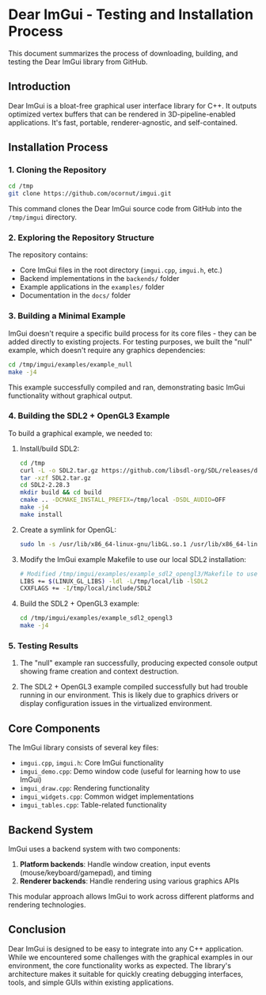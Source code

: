 # Dear ImGui - Testing and Installation Process

This document summarizes the process of downloading, building, and testing the Dear ImGui library from GitHub.

## Introduction

Dear ImGui is a bloat-free graphical user interface library for C++. It outputs optimized vertex buffers that can be rendered in 3D-pipeline-enabled applications. It's fast, portable, renderer-agnostic, and self-contained.

## Installation Process

### 1. Cloning the Repository

```bash
cd /tmp
git clone https://github.com/ocornut/imgui.git
```

This command clones the Dear ImGui source code from GitHub into the `/tmp/imgui` directory.

### 2. Exploring the Repository Structure

The repository contains:
- Core ImGui files in the root directory (`imgui.cpp`, `imgui.h`, etc.)
- Backend implementations in the `backends/` folder
- Example applications in the `examples/` folder
- Documentation in the `docs/` folder

### 3. Building a Minimal Example

ImGui doesn't require a specific build process for its core files - they can be added directly to existing projects. For testing purposes, we built the "null" example, which doesn't require any graphics dependencies:

```bash
cd /tmp/imgui/examples/example_null
make -j4
```

This example successfully compiled and ran, demonstrating basic ImGui functionality without graphical output.

### 4. Building the SDL2 + OpenGL3 Example

To build a graphical example, we needed to:

1. Install/build SDL2:
   ```bash
   cd /tmp
   curl -L -o SDL2.tar.gz https://github.com/libsdl-org/SDL/releases/download/release-2.28.3/SDL2-2.28.3.tar.gz
   tar -xzf SDL2.tar.gz
   cd SDL2-2.28.3
   mkdir build && cd build
   cmake .. -DCMAKE_INSTALL_PREFIX=/tmp/local -DSDL_AUDIO=OFF
   make -j4
   make install
   ```

2. Create a symlink for OpenGL:
   ```bash
   sudo ln -s /usr/lib/x86_64-linux-gnu/libGL.so.1 /usr/lib/x86_64-linux-gnu/libGL.so
   ```

3. Modify the ImGui example Makefile to use our local SDL2 installation:
   ```bash
   # Modified /tmp/imgui/examples/example_sdl2_opengl3/Makefile to use:
   LIBS += $(LINUX_GL_LIBS) -ldl -L/tmp/local/lib -lSDL2
   CXXFLAGS += -I/tmp/local/include/SDL2
   ```

4. Build the SDL2 + OpenGL3 example:
   ```bash
   cd /tmp/imgui/examples/example_sdl2_opengl3
   make -j4
   ```

### 5. Testing Results

1. The "null" example ran successfully, producing expected console output showing frame creation and context destruction.

2. The SDL2 + OpenGL3 example compiled successfully but had trouble running in our environment. This is likely due to graphics drivers or display configuration issues in the virtualized environment.

## Core Components

The ImGui library consists of several key files:
- `imgui.cpp`, `imgui.h`: Core ImGui functionality
- `imgui_demo.cpp`: Demo window code (useful for learning how to use ImGui)
- `imgui_draw.cpp`: Rendering functionality
- `imgui_widgets.cpp`: Common widget implementations
- `imgui_tables.cpp`: Table-related functionality

## Backend System

ImGui uses a backend system with two components:
1. **Platform backends**: Handle window creation, input events (mouse/keyboard/gamepad), and timing
2. **Renderer backends**: Handle rendering using various graphics APIs

This modular approach allows ImGui to work across different platforms and rendering technologies.

## Conclusion

Dear ImGui is designed to be easy to integrate into any C++ application. While we encountered some challenges with the graphical examples in our environment, the core functionality works as expected. The library's architecture makes it suitable for quickly creating debugging interfaces, tools, and simple GUIs within existing applications.
